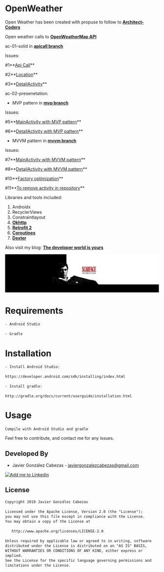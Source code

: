 # OpenWeather
Open Weather has been created with propuse to follow to **[Architect-Coders](https://github.com/antoniolg/architect-coders)**

Open weather calls to **[OpenWeatherMap API](https://openweathermap.org/api)**

ac-01-solid in **[apicall branch](https://github.com/Architect-Coders/OpenWeather/tree/apicall)**

Issues:

#1**[Api Call](https://github.com/Architect-Coders/OpenWeather/issues/1)**

#2**[Location](https://github.com/Architect-Coders/OpenWeather/issues/2)**

#3**[DetailActivity](https://github.com/Architect-Coders/OpenWeather/issues/3)**


ac-02-presenetation:
- MVP pattern in **[mvp branch](https://github.com/Architect-Coders/OpenWeather/tree/mvp)**

Issues:

#5**[MainActivity with MVP pattern](https://github.com/Architect-Coders/OpenWeather/issues/5)**

#6**[DetailActivity with MVP pattern](https://github.com/Architect-Coders/OpenWeather/issues/6)**

- MVVM pattern in **[mvvm branch](https://github.com/Architect-Coders/OpenWeather/tree/mvvm)**

Issues:

#7**[MainActivity with MVVM pattern](https://github.com/Architect-Coders/OpenWeather/issues/7)**

#8**[DetailActivity with MVVM pattern](https://github.com/Architect-Coders/OpenWeather/issues/8)**

#10**[Factory optimization](https://github.com/Architect-Coders/OpenWeather/issues/10)**

#11**[To remove activity in repository](https://github.com/Architect-Coders/OpenWeather/issues/11)**

Libraries and tools included:

1. Androidx
2. RecyclerViews
3. Constraintlayout
4. **[Okhttp](https://github.com/square/okhttp)**
5. **[Retrofit 2](https://github.com/square/retrofit)**
6. **[Coroutines](https://github.com/Kotlin/kotlinx.coroutines)**
7. **[Dexter](https://github.com/Karumi/Dexter)**

Also visit my blog: **[The developer world is yours](http://thedeveloperworldisyours.com/)**

<a href="http://thedeveloperworldisyours.com/">
  <img alt="The developer world is yours" src="https://github.com/CabezasGonzalezJavier/AddTextViewButton/blob/master/TheDeveloperWordIsYours.png" />
</a>

# Requirements

    - Android Studio

    - Gradle


# Installation

    - Install Android Studio:

    https://developer.android.com/sdk/installing/index.html

    - Install gradle:

    http://gradle.org/docs/current/userguide/installation.html

# Usage
    Compile with Android Studio and gradle


Feel free to contribute, and contact me for any issues.

Developed By
------------
* Javier González Cabezas - <javiergonzalezcabezas@gmail.com>

<a href="https://es.linkedin.com/in/javier-gonz%C3%A1lez-cabezas-8b4b2231">
  <img alt="Add me to Linkedin" src="https://github.com/JorgeCastilloPrz/EasyMVP/blob/master/art/linkedin.png" />
</a>

License
-------

    Copyright 2019 Javier González Cabezas

    Licensed under the Apache License, Version 2.0 (the "License");
    you may not use this file except in compliance with the License.
    You may obtain a copy of the License at

       http://www.apache.org/licenses/LICENSE-2.0

    Unless required by applicable law or agreed to in writing, software
    distributed under the License is distributed on an "AS IS" BASIS,
    WITHOUT WARRANTIES OR CONDITIONS OF ANY KIND, either express or implied.
    See the License for the specific language governing permissions and
    limitations under the License.
